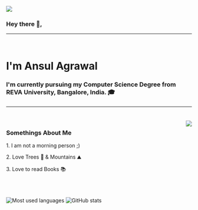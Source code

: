 ![](https://komarev.com/ghpvc/?username=ansulagrawal)

<h3>Hey there 👋,</h3><hr /><h1<br /> <br />
<h1>I'm Ansul Agrawal</h1>

<h3 align="left">I'm currently pursuing my Computer Science Degree from REVA University, Bangalore, India.  🎓<h3>
<hr>
<br />
<img align="right" src="https://media.giphy.com/media/ZVik7pBtu9dNS/giphy.gif" />
  
<h3 align="left">Somethings About Me</h3>
  <p align="left">1. I am not a morning person ;) </p>
  <p align="left">2. Love Trees 🌳 & Mountains ⛰️ </p>
  <p align="left">3. Love to read Books 📚 </p>

<br />
<br />
<p align="left">
  <img src="https://github-readme-stats.vercel.app/api/top-langs/?username=ankitksh81&layout=compact&hide=makefile&theme=nord" alt="Most used languages" />
  <img src="https://github-readme-stats.vercel.app/api?username=ankitksh81&show_icons=true&count_private=true&hide=contribs,issues&theme=nord" alt="GitHub stats" />
</p>
